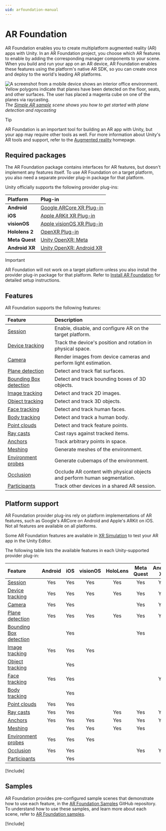 ```yaml
---
uid: arfoundation-manual
---
```

# AR Foundation

AR Foundation enables you to create multiplatform augmented reality (AR) apps with Unity. In an AR Foundation project, you choose which AR features to enable by adding the corresponding manager components to your scene. When you build and run your app on an AR device, AR Foundation enables these features using the platform's native AR SDK, so you can create once and deploy to the world's leading AR platforms.

![A screenshot from a mobile device shows an interior office environment. Yellow polygons indicate that planes have been detected on the floor, seats, and other surfaces. The user has placed a magenta cube on one of the planes via raycasting.](images/sample-simple-ar.png)<br/>*The [Simple AR sample](https://github.com/Unity-Technologies/arfoundation-samples#simple-ar) scene shows you how to get started with plane detection and raycasting*

> [!TIP]
> AR Foundation is an important tool for building an AR app with Unity, but your app may require other tools as well. For more information about Unity's AR tools and support, refer to the [Augmented reality](https://unity.com/solutions/xr/ar) homepage.

## Required packages

The AR Foundation package contains interfaces for AR features, but doesn't implement any features itself. To use AR Foundation on a target platform, you also need a separate provider plug-in package for that platform.

Unity officially supports the following provider plug-ins:

| **Platform**     | **Plug-in** |
| :--------------- | :---------- |
| **Android**      | [Google ARCore XR Plug-in](xref:arcore-manual) |
| **iOS**          | [Apple ARKit XR Plug-in](xref:arkit-manual) |
| **visionOS**     | [Apple visionOS XR Plug-in](https://docs.unity3d.com/Packages/com.unity.xr.visionos@latest) |
| **Hololens 2**   | [OpenXR Plug-in](https://docs.unity3d.com/Packages/com.unity.xr.openxr@latest)|
| **Meta Quest**   | [Unity OpenXR: Meta](xref:meta-openxr-manual) |
| **Android XR**   | [Unity OpenXR: Android XR](xref:androidxr-openxr-manual) |

> [!IMPORTANT]
> AR Foundation will not work on a target platform unless you also install the provider plug-in package for that platform. Refer to [Install AR Foundation](xref:arfoundation-install) for detailed setup instructions.

## Features

AR Foundation supports the following features:

| Feature | Description |
| :------ | :---------- |
| [Session](xref:arfoundation-session) | Enable, disable, and configure AR on the target platform. |
| [Device tracking](xref:arfoundation-device-tracking) | Track the device's position and rotation in physical space. |
| [Camera](xref:arfoundation-camera) | Render images from device cameras and perform light estimation. |
| [Plane detection](xref:arfoundation-plane-detection) | Detect and track flat surfaces. |
| [Bounding Box detection](xref:arfoundation-bounding-box-detection) | Detect and track bounding boxes of 3D objects. |
| [Image tracking](xref:arfoundation-image-tracking) | Detect and track 2D images. |
| [Object tracking](xref:arfoundation-object-tracking) | Detect and track 3D objects. |
| [Face tracking](xref:arfoundation-face-tracking) | Detect and track human faces. |
| [Body tracking](xref:UnityEngine.XR.ARFoundation.ARHumanBodyManager) | Detect and track a human body. |
| [Point clouds](xref:arfoundation-point-clouds) | Detect and track feature points. |
| [Ray casts](xref:arfoundation-raycasts) | Cast rays against tracked items. |
| [Anchors](xref:arfoundation-anchors) | Track arbitrary points in space. |
| [Meshing](xref:arfoundation-meshing) | Generate meshes of the environment. |
| [Environment probes](xref:arfoundation-environment-probes) | Generate cubemaps of the environment. |
| [Occlusion](xref:arfoundation-occlusion) | Occlude AR content with physical objects and perform human segmentation. |
| [Participants](xref:arfoundation-participant-tracking) | Track other devices in a shared AR session. |

## Platform support

AR Foundation provider plug-ins rely on platform implementations of AR features, such as Google's ARCore on Android and Apple's ARKit on iOS. Not all features are available on all platforms.

Some AR Foundation features are available in [XR Simulation](xref:arfoundation-simulation-overview) to test your AR app in the Unity Editor.

The following table lists the available features in each Unity-supported provider plug-in:

| **Feature**                                                        | Android | iOS | visionOS | HoloLens | Meta Quest | Android XR | XR Simulation |
| :----------------------------------------------------------------- |:-------:|:---:|:--------:|:--------:|:----------:|:----------:|:-------------:|
| [Session](xref:arfoundation-session)                               |   Yes   | Yes |   Yes    |    Yes   |     Yes    |    Yes     |      Yes      |
| [Device tracking](xref:arfoundation-device-tracking)               |   Yes   | Yes |   Yes    |    Yes   |     Yes    |    Yes     |      Yes      |
| [Camera](xref:arfoundation-camera)                                 |   Yes   | Yes |          |          |     Yes    |    Yes     |      Yes      |
| [Plane detection](xref:arfoundation-plane-detection)               |   Yes   | Yes |   Yes    |    Yes   |     Yes    |    Yes     |      Yes      |
| [Bounding Box detection](xref:arfoundation-bounding-box-detection) |         | Yes |          |          |    Yes     |            |     Yes      |
| [Image tracking](xref:arfoundation-image-tracking)                 |   Yes   | Yes |   Yes    |          |            |            |      Yes      |
| [Object tracking](xref:arfoundation-object-tracking)               |         | Yes |          |          |            |            |               |
| [Face tracking](xref:arfoundation-face-tracking)                   |   Yes   | Yes |          |          |            |     Yes    |               |
| [Body tracking](xref:arfoundation-body-tracking)                   |         | Yes |          |          |            |            |               |
| [Point clouds](xref:arfoundation-point-clouds)                     |   Yes   | Yes |          |          |            |            |       Yes     |
| [Ray casts](xref:arfoundation-raycasts)                            |   Yes   | Yes |          |     Yes  |      Yes   |     Yes    |       Yes     |
| [Anchors](xref:arfoundation-anchors)                               |   Yes   | Yes |   Yes    |     Yes  |      Yes   |     Yes    |       Yes     |
| [Meshing](xref:arfoundation-meshing)                               |         | Yes |   Yes    |     Yes  |      Yes   |            |       Yes     |
| [Environment probes](xref:arfoundation-environment-probes)         |   Yes   | Yes |   Yes    |          |            |            |       Yes     |
| [Occlusion](xref:arfoundation-occlusion)                           |    Yes  | Yes |          |          |      Yes   |     Yes    |       Yes     |
| [Participants](xref:arfoundation-participants)                     |         | Yes |          |          |            |            |               |

[!include[](snippets/arf-docs-tip.md)]

## Samples

AR Foundation provides pre-configured sample scenes that demonstrate how to use each feature, in the [AR Foundation Samples](https://github.com/Unity-Technologies/arfoundation-samples) GitHub repository. To understand how to use these samples, and learn more about each scene, refer to [AR Foundation samples](xref:arfoundation-samples).

[!include[](snippets/apple-arkit-trademark.md)]
